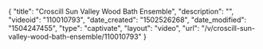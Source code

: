 {
    "title": "Croscill Sun Valley Wood Bath Ensemble",
    "description": "",
    "videoid": "110010793",
    "date_created": "1502526268",
    "date_modified": "1504247455",
    "type": "captivate",
    "layout": "video",
    "url": "\/v\/croscill-sun-valley-wood-bath-ensemble\/110010793"
}